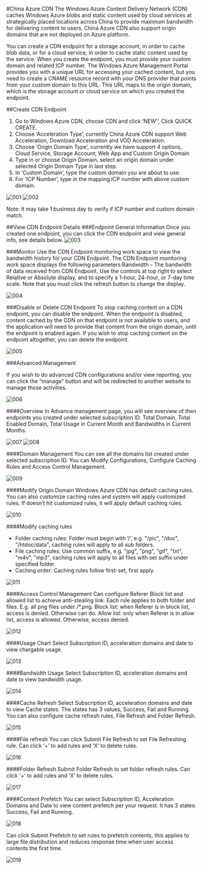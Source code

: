 #China Azure CDN
The Windows Azure Content Delivery Network (CDN) caches Windows Azure blobs and static content used by cloud services at strategically placed locations across China to provide maximum bandwidth for delivering content to users. China Azure CDN also support origin domains that are not deployed on Azure platform.

You can create a CDN endpoint for a storage account, in order to cache blob data, or for a cloud service, in order to cache static content used by the service. When you create the endpoint, you must provide your custom domain and related ICP number. The Windows Azure Management Portal provides you with a unique URL for accessing your cached content, but you need to create a CNAME resource record with your DNS provider that points from your custom domain to this URL. This URL maps to the origin domain, which is the storage account or cloud service on which you created the endpoint. 

##Create CDN Endpoint

1.	Go to Windows Azure CDN, choose CDN and click ‘NEW’’, Click QUICK CREATE.
2.	Choose ‘Acceleration Type’, currently China Azure CDN support Web Acceleration, Download Acceleration and VOD Acceleration. 
3.	Choose ‘Origin Domain Type’, currently we have support 4 options, Cloud Service, Storage Account, Web App and Custom Origin Domain
4.	Type in or choose Origin Domain, select an origin domain under selected Origin Domain Type in last step.
5.	In ‘Custom Domain’, type the custom domain you are about to use.
6.	For ‘ICP Number’, type in the mapping ICP number with above custom domain. 
	
![001](/images/001.png)
![002](/images/002.png)

Note: It may take 1 business day to verify if ICP number and custom domain match.

##View CDN Endpoint Details
###Endpoint General Information
Once you created one endpoint, you can click the CDN endpoint and view general info, see details below.
![003](/images/003.png)

###Monitor
Use the CDN Endpoint monitoring work space to view the bandwidth history for your CDN Endpoint. The CDN Endpoint monitoring work space displays the following parameters:Bandwidth – The bandwidth of data received from CDN Endpoint. Use the controls at top right to select Relative or Absolute display, and to specify a 1-hour, 24-hour, or 7-day time scale. Note that you must click the refresh button to change the display.

![004](images/004.png)

###Disable or Delete CDN Endpoint
To stop caching content on a CDN endpoint, you can disable the endpoint. When the endpoint is disabled, content cached by the CDN on that endpoint is not available to users, and the application will need to provide that content from the origin domain, until the endpoint is enabled again.
If you wish to stop caching content on the endpoint altogether, you can delete the endpoint.

![005](images/005.png)

###Advanced Management

If you wish to do advanced CDN configurations and/or view reporting, you can click the “manage” button and will be redirected to another website to manage those activities.

![006](images/006.png)

####Overview
In Advance management page, you will see overview of then endpoints you created under selected subscription ID. Total Domain, Total Enabled Domain, Total Usage in Current Month and Bandwidths in Current Months.

![007](images/007.png)
![008](images/008.png)

####Domain Management
You can see all the domains list created under selected subscription ID.
You can Modify Configurations, Configure Caching Rules and Access Control Management.

![009](images/009.png)

####Modify Origin Domain
Windows Azure CDN has default caching rules. You can also customize caching rules and system will apply customized rules. If doesn’t hit customized rules, it will apply default caching rules.

![010](images/010.png)

####Modify caching rules
- Folder caching rules: Folder must begin with ‘/’, e.g. "/pic", "/doc", "/htdoc/data", caching rules will apply to all sub folders.
- File caching rules: Use common suffix, e.g. "jpg", "png", "gif", "txt", "m4v", "mp3", caching rules will apply to all files with set suffix under specified folder.
- Caching order: Caching rules follow first-set, first apply. 

![011](images/011.png)

####Access Control Management
Can configure Referer Block list and allowed list to achieve anti-stealing link.
Each rule applies to both folder and files. E.g. all png files under /*.png.
Block list: when Referer is in block list, access is denied. Otherwise can do.
Allow list: only when Referer is in allow list, access is allowed. Otherwise, access denied.

![012](images/012.png)

####Usage Chart
Select Subscription ID, acceleration domains and date to view chargable usage.

![013](images/013.png)

####Bandwidth Usage
Select Subscription ID, acceleration domains and date to view bandwidth usage.

![014](images/014.png)

####Cache Refresh
Select Subscription ID, acceleration domains and date to view Cache states. The states has 3 values, Success, Fail and Running. You can also configure cache refresh rules, File Refresh and Folder Refresh. 

![015](images/015.png)

####File refresh
You can click Submit File Refresh to set File Refreshing rule. Can click ‘+’ to add rules and ‘X’ to delete rules.

![016](images/016.png)

####Folder Refresh
Submit Folder Refresh to set folder refresh rules. Can click ‘+’ to add rules and ‘X’ to delete rules.

![017](images/017.png)

####Content Prefetch
You can select Subscription ID, Acceleration Domains and Date to view content prefetch per your request. It has 3 states: Success, Fail and Running.

![018](images/018.png)

Can click Submit Prefetch to set rules to prefetch contents, this applies to large file distribution and reduces response time when user access contents the first time.

![019](images/019.png)



